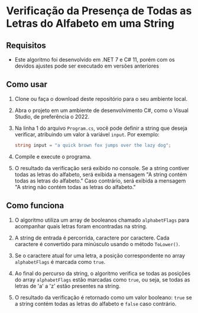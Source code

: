 # Verificação da Presença de Todas as Letras do Alfabeto em uma String

## Requisitos

- Este algoritmo foi desenvolvido em .NET 7 e C# 11, porém com os devidos ajustes pode ser executado em versões anteriores

## Como usar

1. Clone ou faça o download deste repositório para o seu ambiente local.

2. Abra o projeto em um ambiente de desenvolvimento C#, como o Visual Studio, de preferência o 2022.

3. Na linha 1 do arquivo `Program.cs`, você pode definir a string que deseja verificar, atribuindo um valor à variável `input`. Por exemplo:
   ```csharp
   string input = "a quick brown fox jumps over the lazy dog";
   ```

5. Compile e execute o programa.

6. O resultado da verificação será exibido no console. Se a string contiver todas as letras do alfabeto, será exibida a mensagem "A string contém todas as letras do alfabeto." Caso contrário, será exibida a mensagem "A string não contém todas as letras do alfabeto."

## Como funciona

1. O algoritmo utiliza um array de booleanos chamado `alphabetFlags` para acompanhar quais letras foram encontradas na string.

2. A string de entrada é percorrida, caractere por caractere. Cada caractere é convertido para minúsculo usando o método `ToLower()`.

3. Se o caractere atual for uma letra, a posição correspondente no array `alphabetFlags` é marcada como `true`.

4. Ao final do percurso da string, o algoritmo verifica se todas as posições do array `alphabetFlags` estão marcadas como `true`, ou seja, se todas as letras de 'a' a 'z' estão presentes na string.

5. O resultado da verificação é retornado como um valor booleano: `true` se a string contém todas as letras do alfabeto e `false` caso contrário.
